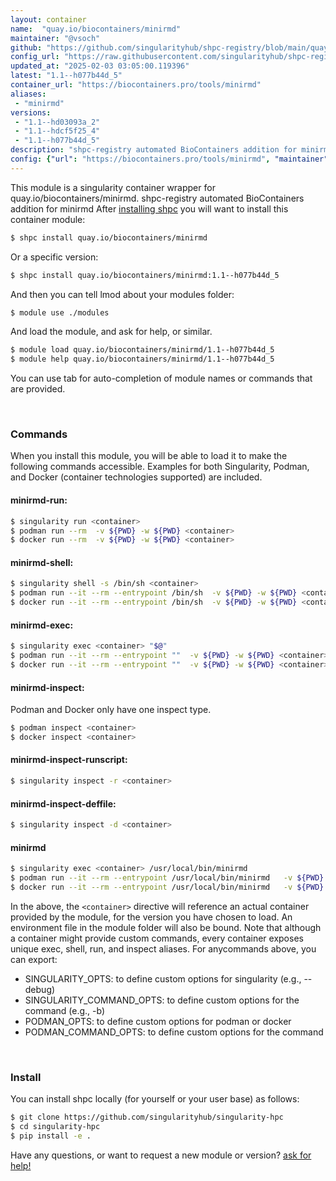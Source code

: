 ```yaml
---
layout: container
name:  "quay.io/biocontainers/minirmd"
maintainer: "@vsoch"
github: "https://github.com/singularityhub/shpc-registry/blob/main/quay.io/biocontainers/minirmd/container.yaml"
config_url: "https://raw.githubusercontent.com/singularityhub/shpc-registry/main/quay.io/biocontainers/minirmd/container.yaml"
updated_at: "2025-02-03 03:05:00.119396"
latest: "1.1--h077b44d_5"
container_url: "https://biocontainers.pro/tools/minirmd"
aliases:
 - "minirmd"
versions:
 - "1.1--hd03093a_2"
 - "1.1--hdcf5f25_4"
 - "1.1--h077b44d_5"
description: "shpc-registry automated BioContainers addition for minirmd"
config: {"url": "https://biocontainers.pro/tools/minirmd", "maintainer": "@vsoch", "description": "shpc-registry automated BioContainers addition for minirmd", "latest": {"1.1--h077b44d_5": "sha256:6570d46ebf9fcfd0c78aca1599dce73fbe864871290d1cf230d057981e47da22"}, "tags": {"1.1--hd03093a_2": "sha256:874389f8e3335703781c6cb976b2bb1d9937ef6b9b22959b9efef0bb17dbb6a5", "1.1--hdcf5f25_4": "sha256:b1e96b1aaf8e78d11c847058e8ca253acb46d02833d43e1cf285383bab9af0a1", "1.1--h077b44d_5": "sha256:6570d46ebf9fcfd0c78aca1599dce73fbe864871290d1cf230d057981e47da22"}, "docker": "quay.io/biocontainers/minirmd", "aliases": {"minirmd": "/usr/local/bin/minirmd"}}
---
```


This module is a singularity container wrapper for quay.io/biocontainers/minirmd.
shpc-registry automated BioContainers addition for minirmd
After [installing shpc](#install) you will want to install this container module:


```bash
$ shpc install quay.io/biocontainers/minirmd
```

Or a specific version:

```bash
$ shpc install quay.io/biocontainers/minirmd:1.1--h077b44d_5
```

And then you can tell lmod about your modules folder:

```bash
$ module use ./modules
```

And load the module, and ask for help, or similar.

```bash
$ module load quay.io/biocontainers/minirmd/1.1--h077b44d_5
$ module help quay.io/biocontainers/minirmd/1.1--h077b44d_5
```

You can use tab for auto-completion of module names or commands that are provided.

<br>

### Commands

When you install this module, you will be able to load it to make the following commands accessible.
Examples for both Singularity, Podman, and Docker (container technologies supported) are included.

#### minirmd-run:

```bash
$ singularity run <container>
$ podman run --rm  -v ${PWD} -w ${PWD} <container>
$ docker run --rm  -v ${PWD} -w ${PWD} <container>
```

#### minirmd-shell:

```bash
$ singularity shell -s /bin/sh <container>
$ podman run --it --rm --entrypoint /bin/sh  -v ${PWD} -w ${PWD} <container>
$ docker run --it --rm --entrypoint /bin/sh  -v ${PWD} -w ${PWD} <container>
```

#### minirmd-exec:

```bash
$ singularity exec <container> "$@"
$ podman run --it --rm --entrypoint ""  -v ${PWD} -w ${PWD} <container> "$@"
$ docker run --it --rm --entrypoint ""  -v ${PWD} -w ${PWD} <container> "$@"
```

#### minirmd-inspect:

Podman and Docker only have one inspect type.

```bash
$ podman inspect <container>
$ docker inspect <container>
```

#### minirmd-inspect-runscript:

```bash
$ singularity inspect -r <container>
```

#### minirmd-inspect-deffile:

```bash
$ singularity inspect -d <container>
```


#### minirmd

```bash
$ singularity exec <container> /usr/local/bin/minirmd
$ podman run --it --rm --entrypoint /usr/local/bin/minirmd   -v ${PWD} -w ${PWD} <container> -c " $@"
$ docker run --it --rm --entrypoint /usr/local/bin/minirmd   -v ${PWD} -w ${PWD} <container> -c " $@"
```



In the above, the `<container>` directive will reference an actual container provided
by the module, for the version you have chosen to load. An environment file in the
module folder will also be bound. Note that although a container
might provide custom commands, every container exposes unique exec, shell, run, and
inspect aliases. For anycommands above, you can export:

 - SINGULARITY_OPTS: to define custom options for singularity (e.g., --debug)
 - SINGULARITY_COMMAND_OPTS: to define custom options for the command (e.g., -b)
 - PODMAN_OPTS: to define custom options for podman or docker
 - PODMAN_COMMAND_OPTS: to define custom options for the command

<br>

### Install

You can install shpc locally (for yourself or your user base) as follows:

```bash
$ git clone https://github.com/singularityhub/singularity-hpc
$ cd singularity-hpc
$ pip install -e .
```

Have any questions, or want to request a new module or version? [ask for help!](https://github.com/singularityhub/singularity-hpc/issues)